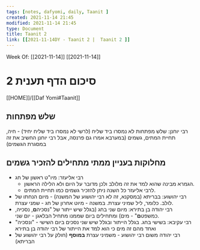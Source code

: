 ```yaml
---
tags: [notes, dafyomi, daily, Taanit ] 
created: 2021-11-14 21:45
modified: 2021-11-14 21:45
type: Document
title: Taanit 2 
link: [[2021-11-14DY - Taanit 2 |  Taanit 2 ]]
---
```

Week Of: [[2021-11-14]]
[[2021-11-14]]

# סיכום הדף תענית 2

[[HOME]]/[[Daf Yomi#Taanit]]

## שלש מפתחות
רבי יוחנן: שלש מפתחות לא נמסרו ביד שליח (לרשי לא נמסרו ביד שליח יחיד) - חיה, תחיית המתים, גשמים (במערבא אמרו גם פרנסה, אבל רבי יוחנן החשיב את זה במסגרת הגשמים)
## מחלוקות בעניין ממתי מתחילים להזכיר גשמים
- רבי אליעזר: מיו"ט ראשון של חג
	- הגמרא מבינה שהוא למד את זה מלולב ולכן מדובר על היום ולא הלילה הראשון. 
	- לרבי אליעזר כל השנה ניתן להזכיר גשמים כמו תחיית המתים.  
- רבי יהושוע: בבריתא (במסקנא, זה לא רבי יהושוע של המשנה)  - מיום הנחתו של לולב. כלומר, ליל שמיני עצרת. במשנה - מיוט אחרון של חג - שמני עצרת.
- רבי יהודה בן בתירא: מיום שני בחג (בגלל שיש ייתור של "נסכיה**ם**, נסכ**י**ה, כמשפט**ם**" - מים) ומתחילים ביום שממנו מתחיל הבלאגן - יום שני.
- רבי עקיבא: בשישי בחג. בגלל הייתור ובגלל שיש שני נסכים ביום השישי - "ונסכיה" ואחד מהם זה מים כי הוא למד את הייתור של רבי יהודה בן בתירא
- רבי יהודה משום רבי יהושוע - משמיני עצרת **במוסף** (חולק על רבי יהושוע של הבריתא) 

